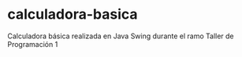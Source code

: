 calculadora-basica
==================

Calculadora básica realizada en Java Swing durante el ramo Taller de Programación 1
